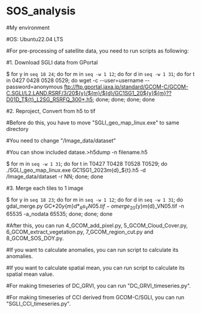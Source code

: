 # SOS_analysis

#My environment

#OS: Ubuntu22.04 LTS

#For pre-processing of satellite data, you need to run scripts as following:

#1. Download SGLI data from GPortal

$ for y in `seq 18 24`; do for m in `seq -w 1 12`; do for d in `seq -w 1 31`; do for t in 0427 0428 0528 0529; do wget -c --user=username --password=anonymous ftp://ftp.gportal.jaxa.jp/standard/GCOM-C/GCOM-C.SGLI/L2.LAND.RSRF/3/20${y}/${m}/${d}/GC1SG1_20${y}${m}??D01D_T${t}_L2SG_RSRFQ_300*.h5; done; done; done; done

#2. Reproject, Convert from h5 to tif

#Before do this, you have to move "SGLI_geo_map_linux.exe" to same directory

#You need to change "/Image_data/dataset" 

#You can show included datase.>h5dump -n filename.h5

$ for m in `seq -w 1 31`; do for t in T0427 T0428 T0528 T0529; do ./SGLI_geo_map_linux.exe GC1SG1_2023${m}${d}_${t}.h5 -d /Image_data/dataset -r NN; done; done

#3. Merge each tiles to 1 image

$ for y in `seq 18 23`; do for m in `seq -w 1 12`; do for d in `seq -w 1 31`; do gdal_merge.py GC*20${y}${m}${d}*_Rs_VN05.tif -o merge_20${y}${m}${d}_VN05.tif -n 65535 -a_nodata 65535; done; done; done

#After this, you can run 4_GCOM_add_pixel.py, 5_GCOM_Cloud_Cover.py, 6_GCOM_extract_vegetation.py, 7_GCOM_region_cut.py and 8_GCOM_SOS_DOY.py.

#If you want to calculate anomalies, you can run script to calculate its anomalies.

#If you want to calculate spatial mean, you can run script to calculate its spatial mean value.


#For making timeseries of DC_GRVI, you can run "DC_GRVI_timeseries.py".

#For making timeseries of CCI derived from GCOM-C/SGLI, you can run "SGLI_CCI_timeseries.py".
